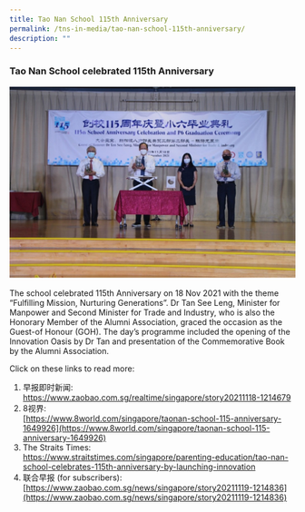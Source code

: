 ```yaml
---
title: Tao Nan School 115th Anniversary
permalink: /tns-in-media/tao-nan-school-115th-anniversary/
description: ""
---
```

### Tao Nan School celebrated 115th Anniversary

![tao-nan-school-115th-anniversary](/images/Heritage/TNS%20in%20Media/img_tao-nan-school-115th-anniversary.jpg)

The school celebrated 115th Anniversary on 18 Nov 2021 with the theme “Fulfilling Mission, Nurturing Generations”. Dr Tan See Leng, Minister for Manpower and Second Minister for Trade and Industry, who is also the Honorary Member of the Alumni Association, graced the occasion as the Guest-of Honour (GOH). The day’s programme included the opening of the Innovation Oasis by Dr Tan and presentation of the Commemorative Book by the Alumni Association.

Click on these links to read more:
1. 早报即时新闻:<br>[https://www.zaobao.com.sg/realtime/singapore/story20211118-1214679 ](https://www.zaobao.com.sg/realtime/singapore/story20211118-1214679 )
2. 8视界:<br> 
[https://www.8world.com/singapore/taonan-school-115-anniversary-1649926](https://www.8world.com/singapore/taonan-school-115-anniversary-1649926) 
3. The Straits Times: <br>
[https://www.straitstimes.com/singapore/parenting-education/tao-nan-school-celebrates-115th-anniversary-by-launching-innovation ](https://www.straitstimes.com/singapore/parenting-education/tao-nan-school-celebrates-115th-anniversary-by-launching-innovation )
4. 联合早报 (for subscribers):<br>
[https://www.zaobao.com.sg/news/singapore/story20211119-1214836](https://www.zaobao.com.sg/news/singapore/story20211119-1214836)